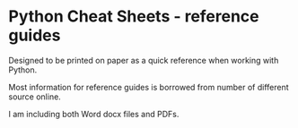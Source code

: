 Python Cheat Sheets - reference guides
======================================

Designed to be printed on paper as a quick reference when working with Python.

Most information for reference guides is borrowed from number of different source online.

I am including both Word docx files and PDFs. 

